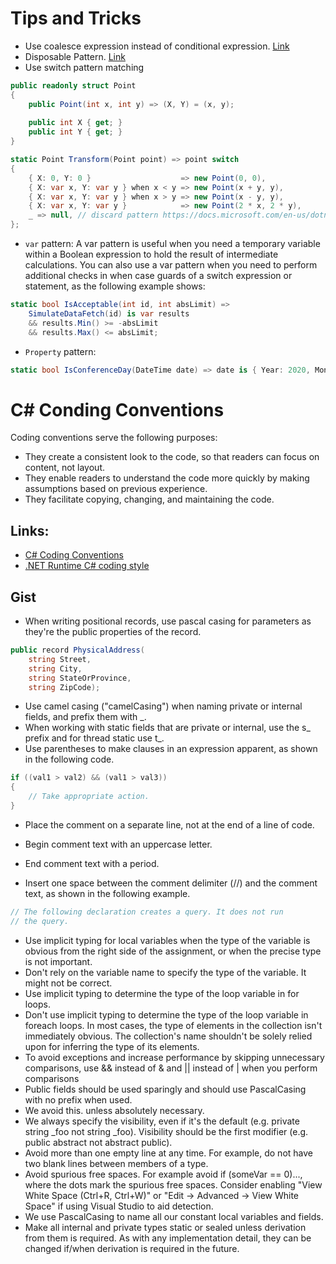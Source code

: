 # Tips and Tricks

* Use coalesce expression instead of conditional expression. [Link](https://github.com/JosefPihrt/Roslynator/blob/main/docs/analyzers/RCS1084.md)
* Disposable Pattern. [Link](https://docs.microsoft.com/en-us/dotnet/fundamentals/code-analysis/quality-rules/ca1063)
* Use switch pattern matching
```C#
public readonly struct Point
{
    public Point(int x, int y) => (X, Y) = (x, y);
    
    public int X { get; }
    public int Y { get; }
}

static Point Transform(Point point) => point switch
{
    { X: 0, Y: 0 }                    => new Point(0, 0),
    { X: var x, Y: var y } when x < y => new Point(x + y, y),
    { X: var x, Y: var y } when x > y => new Point(x - y, y),
    { X: var x, Y: var y }            => new Point(2 * x, 2 * y),
    _ => null, // discard pattern https://docs.microsoft.com/en-us/dotnet/csharp/language-reference/operators/patterns#discard-pattern
};
```
* `var` pattern: A var pattern is useful when you need a temporary variable within a Boolean expression to hold the result of intermediate calculations. You can also use a var pattern when you need to perform additional checks in when case guards of a switch expression or statement, as the following example shows:
```C#
static bool IsAcceptable(int id, int absLimit) =>
    SimulateDataFetch(id) is var results 
    && results.Min() >= -absLimit 
    && results.Max() <= absLimit;
```
* `Property` pattern: 
```C#
static bool IsConferenceDay(DateTime date) => date is { Year: 2020, Month: 5, Day: 19 or 20 or 21 };
```


# C# Conding Conventions
Coding conventions serve the following purposes:

* They create a consistent look to the code, so that readers can focus on content, not layout.
* They enable readers to understand the code more quickly by making assumptions based on previous experience.
* They facilitate copying, changing, and maintaining the code.

## Links:

* [C# Coding Conventions](https://docs.microsoft.com/en-us/dotnet/csharp/fundamentals/coding-style/coding-conventions)
* [.NET Runtime C# coding style](https://github.com/dotnet/runtime/blob/main/docs/coding-guidelines/coding-style.md)

## Gist

* When writing positional records, use pascal casing for parameters as they're the public properties of the record.

```C#
public record PhysicalAddress(
    string Street,
    string City,
    string StateOrProvince,
    string ZipCode);
```

* Use camel casing ("camelCasing") when naming private or internal fields, and prefix them with _.
* When working with static fields that are private or internal, use the s_ prefix and for thread static use t_.
* Use parentheses to make clauses in an expression apparent, as shown in the following code.
```C#
if ((val1 > val2) && (val1 > val3))
{
    // Take appropriate action.
}
```
* Place the comment on a separate line, not at the end of a line of code.

* Begin comment text with an uppercase letter.

* End comment text with a period.

*  Insert one space between the comment delimiter (//) and the comment text, as shown in the following example.

```C#
// The following declaration creates a query. It does not run
// the query.
```
* Use implicit typing for local variables when the type of the variable is obvious from the right side of the assignment, or when the precise type is not important.
* Don't rely on the variable name to specify the type of the variable. It might not be correct.
* Use implicit typing to determine the type of the loop variable in for loops.
* Don't use implicit typing to determine the type of the loop variable in foreach loops. In most cases, the type of elements in the collection isn't immediately obvious. The collection's name shouldn't be solely relied upon for inferring the type of its elements.
* To avoid exceptions and increase performance by skipping unnecessary comparisons, use && instead of & and || instead of | when you perform comparisons
* Public fields should be used sparingly and should use PascalCasing with no prefix when used.
* We avoid this. unless absolutely necessary.
* We always specify the visibility, even if it's the default (e.g. private string _foo not string _foo). Visibility should be the first modifier (e.g. public abstract not abstract public).
* Avoid more than one empty line at any time. For example, do not have two blank lines between members of a type.
* Avoid spurious free spaces. For example avoid if (someVar == 0)..., where the dots mark the spurious free spaces. Consider enabling "View White Space (Ctrl+R, Ctrl+W)" or "Edit -> Advanced -> View White Space" if using Visual Studio to aid detection.
* We use PascalCasing to name all our constant local variables and fields. 
* Make all internal and private types static or sealed unless derivation from them is required. As with any implementation detail, they can be changed if/when derivation is required in the future.


